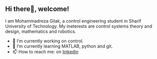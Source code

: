 ## Hi there👋, welcome!

I am Mohammadreza Gilak, a control engineering student in Sharif University of Technology. 
My ineterests are control systems theory and design, mathematics and robotics.

- 🔭 I’m currently working on control.
- 🌱 I’m currently learning MATLAB, python and git. 
- 📫 How to reach me: on [linkedin](https://www.linkedin.com/in/mohammadreza-gilak-7aa830226/)
